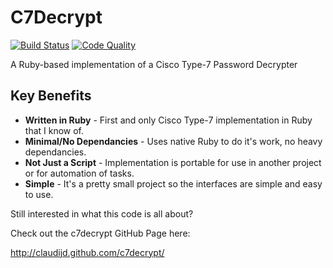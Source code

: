 # C7Decrypt

[![Build Status](https://secure.travis-ci.org/claudijd/c7decrypt.png)](http://travis-ci.org/claudijd/c7decrypt)
[![Code Quality](https://codeclimate.com/badge.png)](https://codeclimate.com/github/claudijd/c7decrypt)

A Ruby-based implementation of a Cisco Type-7 Password Decrypter

## Key Benefits

- **Written in Ruby** - First and only Cisco Type-7 implementation in Ruby that I know of.
- **Minimal/No Dependancies** - Uses native Ruby to do it's work, no heavy dependancies.
- **Not Just a Script** - Implementation is portable for use in another project or for automation of tasks.
- **Simple** - It's a pretty small project so the interfaces are simple and easy to use.

Still interested in what this code is all about?

Check out the c7decrypt GitHub Page here:

http://claudijd.github.com/c7decrypt/
